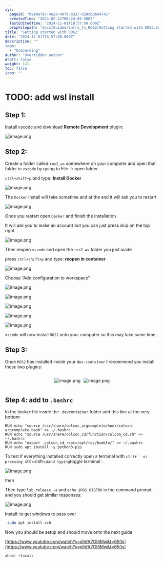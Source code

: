 ```yaml
---
sys:
  pageId: "89e0a78c-4e2b-4070-b327-d28cb0694742"
  createdTime: "2024-08-21T00:24:00.000Z"
  lastEditedTime: "2024-11-01T18:57:00.000Z"
  propFilepath: "docs/Guides/intro_to_ROS2/Getting started with ROS2.md"
title: "Getting started with ROS2"
date: "2024-11-01T18:57:00.000Z"
description: ""
tags:
  - "Onboarding"
author: "Overridden author"
draft: false
weight: 141
toc: false
icon: ""
---
```


# TODO: add wsl install

## Step 1:

[Install vscode](https://code.visualstudio.com/download) and download **Remote Development** plugin:

![image.png](https://prod-files-secure.s3.us-west-2.amazonaws.com/d518164a-d88e-44d1-a4ee-3adb3bd8bce0/efb52993-1881-4a40-b95e-6f020334f022/image.png?X-Amz-Algorithm=AWS4-HMAC-SHA256&X-Amz-Content-Sha256=UNSIGNED-PAYLOAD&X-Amz-Credential=ASIAZI2LB466SHASYOSI%2F20250310%2Fus-west-2%2Fs3%2Faws4_request&X-Amz-Date=20250310T050740Z&X-Amz-Expires=3600&X-Amz-Security-Token=IQoJb3JpZ2luX2VjEDwaCXVzLXdlc3QtMiJHMEUCIQC4Ev3iRhsAyerFgnqZr%2BpEpJrAXXhTp8ZnuB3L8mwyEwIgeqt5KsBIU0Hf46j3XfewfQl2X%2FVjW96utGDyt1anIsUqiAQIhf%2F%2F%2F%2F%2F%2F%2F%2F%2F%2FARAAGgw2Mzc0MjMxODM4MDUiDIEC7ILHX43yj9%2B1nircA2%2FB%2Fwr9stNQkDsXdAIW2NCevP1fjw1IYj3gBx7RpFhwXqcrXxXF9WvacP8SxLwZm65CAG8sokQUoWXuowvKjf87bwddrilPV%2BFDqLeypYnbdmlSPbwjIl0fI73zQHPKt%2FEfn7xq5EqjFDfkVHcYi8Arh7UiAbSdGlbvQ2cQ6MmuYIF2GfnneZTUH8H6l4wToiFe7xkbWgWtOhuEnoxDG8tmdZp2hPWuBP3dck97mDJtbHCuN1S9uC4H5YUrpxQRkf3v10LYPfgmYidMeTdp%2FQEgjz2aDH9ZAwJULnf%2BI%2BBVzJ1i50YKh5olUntyZ2o9qrpMwbaNlb9WjVzwRKOflA%2BRGaVQPhoQWm5FMpr8MaSHHF%2Bp%2Bhp0SNWIiteDLRiiqY3al00GeaMzriYspXJZMOvg4%2Bj48NubF1H68fUQyFHdEp0j0Zo%2F9vD9Q%2F%2Bihj40JoerF9uTeGtTQH9vsbJOSMrCahMuywm5jcltVgW%2FerO4FZ%2BRiWzWx6TsXS4e5yhCsIReCygk%2FQEBOwebJiuWuy7EJX8TRywZB69GF8A%2FNmZGi8EnkIVh9lwp0Kmt2%2FuW%2BbQKLRwLmA2hAImkcsYe%2FetRIpCUFBqWWh9GgvEIwKmTaOx%2F3Tlqz8X%2BiXB%2BMPjMub4GOqUBr3MSX8eqUCSe9zgLxhWwJ2D21Q0MLtso5tMrU0TTTiG%2FHR%2BntQ8VJuEerYuzgHIVw3fIFw9PM9sqg5Sc4tQWKHfoJtH72x%2Fd5Tjs4ND7nVfqV4zI2LleOzZOb6eZ%2FXUcSKtkKNL46z8aUsPUma6CeMoQmnyNIq122BelTF4JTquLNH3NhepEnF57ZX7IsKLgPYF1Lr%2BykT%2BvEGTPlwlgnVgbu6jd&X-Amz-Signature=523163d4e74a445b540d33a313e192ed62bb46d28f205d3c9e9d6b1c97ca25fa&X-Amz-SignedHeaders=host&x-id=GetObject)

## Step 2:

Create a folder called `ros2_ws` somewhere on your computer and open that folder in `vscode` by going to File → open folder 

`ctrl+shift+p` and type: **Install Docker**

![image.png](https://prod-files-secure.s3.us-west-2.amazonaws.com/d518164a-d88e-44d1-a4ee-3adb3bd8bce0/2269dc0e-1cd5-47ff-bceb-c04ad9b2eab0/image.png?X-Amz-Algorithm=AWS4-HMAC-SHA256&X-Amz-Content-Sha256=UNSIGNED-PAYLOAD&X-Amz-Credential=ASIAZI2LB466SHASYOSI%2F20250310%2Fus-west-2%2Fs3%2Faws4_request&X-Amz-Date=20250310T050740Z&X-Amz-Expires=3600&X-Amz-Security-Token=IQoJb3JpZ2luX2VjEDwaCXVzLXdlc3QtMiJHMEUCIQC4Ev3iRhsAyerFgnqZr%2BpEpJrAXXhTp8ZnuB3L8mwyEwIgeqt5KsBIU0Hf46j3XfewfQl2X%2FVjW96utGDyt1anIsUqiAQIhf%2F%2F%2F%2F%2F%2F%2F%2F%2F%2FARAAGgw2Mzc0MjMxODM4MDUiDIEC7ILHX43yj9%2B1nircA2%2FB%2Fwr9stNQkDsXdAIW2NCevP1fjw1IYj3gBx7RpFhwXqcrXxXF9WvacP8SxLwZm65CAG8sokQUoWXuowvKjf87bwddrilPV%2BFDqLeypYnbdmlSPbwjIl0fI73zQHPKt%2FEfn7xq5EqjFDfkVHcYi8Arh7UiAbSdGlbvQ2cQ6MmuYIF2GfnneZTUH8H6l4wToiFe7xkbWgWtOhuEnoxDG8tmdZp2hPWuBP3dck97mDJtbHCuN1S9uC4H5YUrpxQRkf3v10LYPfgmYidMeTdp%2FQEgjz2aDH9ZAwJULnf%2BI%2BBVzJ1i50YKh5olUntyZ2o9qrpMwbaNlb9WjVzwRKOflA%2BRGaVQPhoQWm5FMpr8MaSHHF%2Bp%2Bhp0SNWIiteDLRiiqY3al00GeaMzriYspXJZMOvg4%2Bj48NubF1H68fUQyFHdEp0j0Zo%2F9vD9Q%2F%2Bihj40JoerF9uTeGtTQH9vsbJOSMrCahMuywm5jcltVgW%2FerO4FZ%2BRiWzWx6TsXS4e5yhCsIReCygk%2FQEBOwebJiuWuy7EJX8TRywZB69GF8A%2FNmZGi8EnkIVh9lwp0Kmt2%2FuW%2BbQKLRwLmA2hAImkcsYe%2FetRIpCUFBqWWh9GgvEIwKmTaOx%2F3Tlqz8X%2BiXB%2BMPjMub4GOqUBr3MSX8eqUCSe9zgLxhWwJ2D21Q0MLtso5tMrU0TTTiG%2FHR%2BntQ8VJuEerYuzgHIVw3fIFw9PM9sqg5Sc4tQWKHfoJtH72x%2Fd5Tjs4ND7nVfqV4zI2LleOzZOb6eZ%2FXUcSKtkKNL46z8aUsPUma6CeMoQmnyNIq122BelTF4JTquLNH3NhepEnF57ZX7IsKLgPYF1Lr%2BykT%2BvEGTPlwlgnVgbu6jd&X-Amz-Signature=4fafba2fbd3921da276ab87250e07115b0457442d25c3c0ea44acd7f593c723e&X-Amz-SignedHeaders=host&x-id=GetObject)

The `Docker` install will take sometime and at the end it will ask you to restart

![image.png](https://prod-files-secure.s3.us-west-2.amazonaws.com/d518164a-d88e-44d1-a4ee-3adb3bd8bce0/ed233f78-be33-4b1f-b89c-9c346c0e961e/image.png?X-Amz-Algorithm=AWS4-HMAC-SHA256&X-Amz-Content-Sha256=UNSIGNED-PAYLOAD&X-Amz-Credential=ASIAZI2LB466SHASYOSI%2F20250310%2Fus-west-2%2Fs3%2Faws4_request&X-Amz-Date=20250310T050740Z&X-Amz-Expires=3600&X-Amz-Security-Token=IQoJb3JpZ2luX2VjEDwaCXVzLXdlc3QtMiJHMEUCIQC4Ev3iRhsAyerFgnqZr%2BpEpJrAXXhTp8ZnuB3L8mwyEwIgeqt5KsBIU0Hf46j3XfewfQl2X%2FVjW96utGDyt1anIsUqiAQIhf%2F%2F%2F%2F%2F%2F%2F%2F%2F%2FARAAGgw2Mzc0MjMxODM4MDUiDIEC7ILHX43yj9%2B1nircA2%2FB%2Fwr9stNQkDsXdAIW2NCevP1fjw1IYj3gBx7RpFhwXqcrXxXF9WvacP8SxLwZm65CAG8sokQUoWXuowvKjf87bwddrilPV%2BFDqLeypYnbdmlSPbwjIl0fI73zQHPKt%2FEfn7xq5EqjFDfkVHcYi8Arh7UiAbSdGlbvQ2cQ6MmuYIF2GfnneZTUH8H6l4wToiFe7xkbWgWtOhuEnoxDG8tmdZp2hPWuBP3dck97mDJtbHCuN1S9uC4H5YUrpxQRkf3v10LYPfgmYidMeTdp%2FQEgjz2aDH9ZAwJULnf%2BI%2BBVzJ1i50YKh5olUntyZ2o9qrpMwbaNlb9WjVzwRKOflA%2BRGaVQPhoQWm5FMpr8MaSHHF%2Bp%2Bhp0SNWIiteDLRiiqY3al00GeaMzriYspXJZMOvg4%2Bj48NubF1H68fUQyFHdEp0j0Zo%2F9vD9Q%2F%2Bihj40JoerF9uTeGtTQH9vsbJOSMrCahMuywm5jcltVgW%2FerO4FZ%2BRiWzWx6TsXS4e5yhCsIReCygk%2FQEBOwebJiuWuy7EJX8TRywZB69GF8A%2FNmZGi8EnkIVh9lwp0Kmt2%2FuW%2BbQKLRwLmA2hAImkcsYe%2FetRIpCUFBqWWh9GgvEIwKmTaOx%2F3Tlqz8X%2BiXB%2BMPjMub4GOqUBr3MSX8eqUCSe9zgLxhWwJ2D21Q0MLtso5tMrU0TTTiG%2FHR%2BntQ8VJuEerYuzgHIVw3fIFw9PM9sqg5Sc4tQWKHfoJtH72x%2Fd5Tjs4ND7nVfqV4zI2LleOzZOb6eZ%2FXUcSKtkKNL46z8aUsPUma6CeMoQmnyNIq122BelTF4JTquLNH3NhepEnF57ZX7IsKLgPYF1Lr%2BykT%2BvEGTPlwlgnVgbu6jd&X-Amz-Signature=83daceb4c866ff7f6f597d7a7cc15d9fbb32b9f8fa2257a8cf56fc3d269056b4&X-Amz-SignedHeaders=host&x-id=GetObject)

Once you restart open `Docker` and finish the installation

It will ask you to make an account but you can just press skip on the top right

![image.png](https://prod-files-secure.s3.us-west-2.amazonaws.com/d518164a-d88e-44d1-a4ee-3adb3bd8bce0/21010ad9-1659-4fd9-9f59-9932a09b2a3d/image.png?X-Amz-Algorithm=AWS4-HMAC-SHA256&X-Amz-Content-Sha256=UNSIGNED-PAYLOAD&X-Amz-Credential=ASIAZI2LB466SHASYOSI%2F20250310%2Fus-west-2%2Fs3%2Faws4_request&X-Amz-Date=20250310T050740Z&X-Amz-Expires=3600&X-Amz-Security-Token=IQoJb3JpZ2luX2VjEDwaCXVzLXdlc3QtMiJHMEUCIQC4Ev3iRhsAyerFgnqZr%2BpEpJrAXXhTp8ZnuB3L8mwyEwIgeqt5KsBIU0Hf46j3XfewfQl2X%2FVjW96utGDyt1anIsUqiAQIhf%2F%2F%2F%2F%2F%2F%2F%2F%2F%2FARAAGgw2Mzc0MjMxODM4MDUiDIEC7ILHX43yj9%2B1nircA2%2FB%2Fwr9stNQkDsXdAIW2NCevP1fjw1IYj3gBx7RpFhwXqcrXxXF9WvacP8SxLwZm65CAG8sokQUoWXuowvKjf87bwddrilPV%2BFDqLeypYnbdmlSPbwjIl0fI73zQHPKt%2FEfn7xq5EqjFDfkVHcYi8Arh7UiAbSdGlbvQ2cQ6MmuYIF2GfnneZTUH8H6l4wToiFe7xkbWgWtOhuEnoxDG8tmdZp2hPWuBP3dck97mDJtbHCuN1S9uC4H5YUrpxQRkf3v10LYPfgmYidMeTdp%2FQEgjz2aDH9ZAwJULnf%2BI%2BBVzJ1i50YKh5olUntyZ2o9qrpMwbaNlb9WjVzwRKOflA%2BRGaVQPhoQWm5FMpr8MaSHHF%2Bp%2Bhp0SNWIiteDLRiiqY3al00GeaMzriYspXJZMOvg4%2Bj48NubF1H68fUQyFHdEp0j0Zo%2F9vD9Q%2F%2Bihj40JoerF9uTeGtTQH9vsbJOSMrCahMuywm5jcltVgW%2FerO4FZ%2BRiWzWx6TsXS4e5yhCsIReCygk%2FQEBOwebJiuWuy7EJX8TRywZB69GF8A%2FNmZGi8EnkIVh9lwp0Kmt2%2FuW%2BbQKLRwLmA2hAImkcsYe%2FetRIpCUFBqWWh9GgvEIwKmTaOx%2F3Tlqz8X%2BiXB%2BMPjMub4GOqUBr3MSX8eqUCSe9zgLxhWwJ2D21Q0MLtso5tMrU0TTTiG%2FHR%2BntQ8VJuEerYuzgHIVw3fIFw9PM9sqg5Sc4tQWKHfoJtH72x%2Fd5Tjs4ND7nVfqV4zI2LleOzZOb6eZ%2FXUcSKtkKNL46z8aUsPUma6CeMoQmnyNIq122BelTF4JTquLNH3NhepEnF57ZX7IsKLgPYF1Lr%2BykT%2BvEGTPlwlgnVgbu6jd&X-Amz-Signature=39aacf079fdbed6bfd3ef130094f303753d477dcafb431652e51b5d556779fbc&X-Amz-SignedHeaders=host&x-id=GetObject)

Then reopen `vscode` and open the `ros2_ws` folder you just made

press `ctrl+shift+p` and type: **reopen in container**

![image.png](https://prod-files-secure.s3.us-west-2.amazonaws.com/d518164a-d88e-44d1-a4ee-3adb3bd8bce0/4e93b8c2-41ad-488c-8095-c74205196118/image.png?X-Amz-Algorithm=AWS4-HMAC-SHA256&X-Amz-Content-Sha256=UNSIGNED-PAYLOAD&X-Amz-Credential=ASIAZI2LB466SHASYOSI%2F20250310%2Fus-west-2%2Fs3%2Faws4_request&X-Amz-Date=20250310T050740Z&X-Amz-Expires=3600&X-Amz-Security-Token=IQoJb3JpZ2luX2VjEDwaCXVzLXdlc3QtMiJHMEUCIQC4Ev3iRhsAyerFgnqZr%2BpEpJrAXXhTp8ZnuB3L8mwyEwIgeqt5KsBIU0Hf46j3XfewfQl2X%2FVjW96utGDyt1anIsUqiAQIhf%2F%2F%2F%2F%2F%2F%2F%2F%2F%2FARAAGgw2Mzc0MjMxODM4MDUiDIEC7ILHX43yj9%2B1nircA2%2FB%2Fwr9stNQkDsXdAIW2NCevP1fjw1IYj3gBx7RpFhwXqcrXxXF9WvacP8SxLwZm65CAG8sokQUoWXuowvKjf87bwddrilPV%2BFDqLeypYnbdmlSPbwjIl0fI73zQHPKt%2FEfn7xq5EqjFDfkVHcYi8Arh7UiAbSdGlbvQ2cQ6MmuYIF2GfnneZTUH8H6l4wToiFe7xkbWgWtOhuEnoxDG8tmdZp2hPWuBP3dck97mDJtbHCuN1S9uC4H5YUrpxQRkf3v10LYPfgmYidMeTdp%2FQEgjz2aDH9ZAwJULnf%2BI%2BBVzJ1i50YKh5olUntyZ2o9qrpMwbaNlb9WjVzwRKOflA%2BRGaVQPhoQWm5FMpr8MaSHHF%2Bp%2Bhp0SNWIiteDLRiiqY3al00GeaMzriYspXJZMOvg4%2Bj48NubF1H68fUQyFHdEp0j0Zo%2F9vD9Q%2F%2Bihj40JoerF9uTeGtTQH9vsbJOSMrCahMuywm5jcltVgW%2FerO4FZ%2BRiWzWx6TsXS4e5yhCsIReCygk%2FQEBOwebJiuWuy7EJX8TRywZB69GF8A%2FNmZGi8EnkIVh9lwp0Kmt2%2FuW%2BbQKLRwLmA2hAImkcsYe%2FetRIpCUFBqWWh9GgvEIwKmTaOx%2F3Tlqz8X%2BiXB%2BMPjMub4GOqUBr3MSX8eqUCSe9zgLxhWwJ2D21Q0MLtso5tMrU0TTTiG%2FHR%2BntQ8VJuEerYuzgHIVw3fIFw9PM9sqg5Sc4tQWKHfoJtH72x%2Fd5Tjs4ND7nVfqV4zI2LleOzZOb6eZ%2FXUcSKtkKNL46z8aUsPUma6CeMoQmnyNIq122BelTF4JTquLNH3NhepEnF57ZX7IsKLgPYF1Lr%2BykT%2BvEGTPlwlgnVgbu6jd&X-Amz-Signature=2d23adf6c4bf3105def6aa2798b08b33ec1e67fa59ff3f0d48a68f3e7668550c&X-Amz-SignedHeaders=host&x-id=GetObject)

Choose “Add configuration to workspace”

![image.png](https://prod-files-secure.s3.us-west-2.amazonaws.com/d518164a-d88e-44d1-a4ee-3adb3bd8bce0/9560b282-5060-4989-ba37-97e7b2c22476/image.png?X-Amz-Algorithm=AWS4-HMAC-SHA256&X-Amz-Content-Sha256=UNSIGNED-PAYLOAD&X-Amz-Credential=ASIAZI2LB466SHASYOSI%2F20250310%2Fus-west-2%2Fs3%2Faws4_request&X-Amz-Date=20250310T050740Z&X-Amz-Expires=3600&X-Amz-Security-Token=IQoJb3JpZ2luX2VjEDwaCXVzLXdlc3QtMiJHMEUCIQC4Ev3iRhsAyerFgnqZr%2BpEpJrAXXhTp8ZnuB3L8mwyEwIgeqt5KsBIU0Hf46j3XfewfQl2X%2FVjW96utGDyt1anIsUqiAQIhf%2F%2F%2F%2F%2F%2F%2F%2F%2F%2FARAAGgw2Mzc0MjMxODM4MDUiDIEC7ILHX43yj9%2B1nircA2%2FB%2Fwr9stNQkDsXdAIW2NCevP1fjw1IYj3gBx7RpFhwXqcrXxXF9WvacP8SxLwZm65CAG8sokQUoWXuowvKjf87bwddrilPV%2BFDqLeypYnbdmlSPbwjIl0fI73zQHPKt%2FEfn7xq5EqjFDfkVHcYi8Arh7UiAbSdGlbvQ2cQ6MmuYIF2GfnneZTUH8H6l4wToiFe7xkbWgWtOhuEnoxDG8tmdZp2hPWuBP3dck97mDJtbHCuN1S9uC4H5YUrpxQRkf3v10LYPfgmYidMeTdp%2FQEgjz2aDH9ZAwJULnf%2BI%2BBVzJ1i50YKh5olUntyZ2o9qrpMwbaNlb9WjVzwRKOflA%2BRGaVQPhoQWm5FMpr8MaSHHF%2Bp%2Bhp0SNWIiteDLRiiqY3al00GeaMzriYspXJZMOvg4%2Bj48NubF1H68fUQyFHdEp0j0Zo%2F9vD9Q%2F%2Bihj40JoerF9uTeGtTQH9vsbJOSMrCahMuywm5jcltVgW%2FerO4FZ%2BRiWzWx6TsXS4e5yhCsIReCygk%2FQEBOwebJiuWuy7EJX8TRywZB69GF8A%2FNmZGi8EnkIVh9lwp0Kmt2%2FuW%2BbQKLRwLmA2hAImkcsYe%2FetRIpCUFBqWWh9GgvEIwKmTaOx%2F3Tlqz8X%2BiXB%2BMPjMub4GOqUBr3MSX8eqUCSe9zgLxhWwJ2D21Q0MLtso5tMrU0TTTiG%2FHR%2BntQ8VJuEerYuzgHIVw3fIFw9PM9sqg5Sc4tQWKHfoJtH72x%2Fd5Tjs4ND7nVfqV4zI2LleOzZOb6eZ%2FXUcSKtkKNL46z8aUsPUma6CeMoQmnyNIq122BelTF4JTquLNH3NhepEnF57ZX7IsKLgPYF1Lr%2BykT%2BvEGTPlwlgnVgbu6jd&X-Amz-Signature=1fd577355ec974286a324016cc206500fdfefe3944de16e6e046e83f708f490f&X-Amz-SignedHeaders=host&x-id=GetObject)

![image.png](https://prod-files-secure.s3.us-west-2.amazonaws.com/d518164a-d88e-44d1-a4ee-3adb3bd8bce0/2ee63f81-886b-48e8-a553-dc6e5eac99e4/image.png?X-Amz-Algorithm=AWS4-HMAC-SHA256&X-Amz-Content-Sha256=UNSIGNED-PAYLOAD&X-Amz-Credential=ASIAZI2LB466SHASYOSI%2F20250310%2Fus-west-2%2Fs3%2Faws4_request&X-Amz-Date=20250310T050740Z&X-Amz-Expires=3600&X-Amz-Security-Token=IQoJb3JpZ2luX2VjEDwaCXVzLXdlc3QtMiJHMEUCIQC4Ev3iRhsAyerFgnqZr%2BpEpJrAXXhTp8ZnuB3L8mwyEwIgeqt5KsBIU0Hf46j3XfewfQl2X%2FVjW96utGDyt1anIsUqiAQIhf%2F%2F%2F%2F%2F%2F%2F%2F%2F%2FARAAGgw2Mzc0MjMxODM4MDUiDIEC7ILHX43yj9%2B1nircA2%2FB%2Fwr9stNQkDsXdAIW2NCevP1fjw1IYj3gBx7RpFhwXqcrXxXF9WvacP8SxLwZm65CAG8sokQUoWXuowvKjf87bwddrilPV%2BFDqLeypYnbdmlSPbwjIl0fI73zQHPKt%2FEfn7xq5EqjFDfkVHcYi8Arh7UiAbSdGlbvQ2cQ6MmuYIF2GfnneZTUH8H6l4wToiFe7xkbWgWtOhuEnoxDG8tmdZp2hPWuBP3dck97mDJtbHCuN1S9uC4H5YUrpxQRkf3v10LYPfgmYidMeTdp%2FQEgjz2aDH9ZAwJULnf%2BI%2BBVzJ1i50YKh5olUntyZ2o9qrpMwbaNlb9WjVzwRKOflA%2BRGaVQPhoQWm5FMpr8MaSHHF%2Bp%2Bhp0SNWIiteDLRiiqY3al00GeaMzriYspXJZMOvg4%2Bj48NubF1H68fUQyFHdEp0j0Zo%2F9vD9Q%2F%2Bihj40JoerF9uTeGtTQH9vsbJOSMrCahMuywm5jcltVgW%2FerO4FZ%2BRiWzWx6TsXS4e5yhCsIReCygk%2FQEBOwebJiuWuy7EJX8TRywZB69GF8A%2FNmZGi8EnkIVh9lwp0Kmt2%2FuW%2BbQKLRwLmA2hAImkcsYe%2FetRIpCUFBqWWh9GgvEIwKmTaOx%2F3Tlqz8X%2BiXB%2BMPjMub4GOqUBr3MSX8eqUCSe9zgLxhWwJ2D21Q0MLtso5tMrU0TTTiG%2FHR%2BntQ8VJuEerYuzgHIVw3fIFw9PM9sqg5Sc4tQWKHfoJtH72x%2Fd5Tjs4ND7nVfqV4zI2LleOzZOb6eZ%2FXUcSKtkKNL46z8aUsPUma6CeMoQmnyNIq122BelTF4JTquLNH3NhepEnF57ZX7IsKLgPYF1Lr%2BykT%2BvEGTPlwlgnVgbu6jd&X-Amz-Signature=b3a862c362a7a5c6e54a7b16b1a39b20c9075270969f22cf3875f55509d24c62&X-Amz-SignedHeaders=host&x-id=GetObject)

![image.png](https://prod-files-secure.s3.us-west-2.amazonaws.com/d518164a-d88e-44d1-a4ee-3adb3bd8bce0/ae1580b2-b048-407e-aed9-b584224a7a04/image.png?X-Amz-Algorithm=AWS4-HMAC-SHA256&X-Amz-Content-Sha256=UNSIGNED-PAYLOAD&X-Amz-Credential=ASIAZI2LB466SHASYOSI%2F20250310%2Fus-west-2%2Fs3%2Faws4_request&X-Amz-Date=20250310T050740Z&X-Amz-Expires=3600&X-Amz-Security-Token=IQoJb3JpZ2luX2VjEDwaCXVzLXdlc3QtMiJHMEUCIQC4Ev3iRhsAyerFgnqZr%2BpEpJrAXXhTp8ZnuB3L8mwyEwIgeqt5KsBIU0Hf46j3XfewfQl2X%2FVjW96utGDyt1anIsUqiAQIhf%2F%2F%2F%2F%2F%2F%2F%2F%2F%2FARAAGgw2Mzc0MjMxODM4MDUiDIEC7ILHX43yj9%2B1nircA2%2FB%2Fwr9stNQkDsXdAIW2NCevP1fjw1IYj3gBx7RpFhwXqcrXxXF9WvacP8SxLwZm65CAG8sokQUoWXuowvKjf87bwddrilPV%2BFDqLeypYnbdmlSPbwjIl0fI73zQHPKt%2FEfn7xq5EqjFDfkVHcYi8Arh7UiAbSdGlbvQ2cQ6MmuYIF2GfnneZTUH8H6l4wToiFe7xkbWgWtOhuEnoxDG8tmdZp2hPWuBP3dck97mDJtbHCuN1S9uC4H5YUrpxQRkf3v10LYPfgmYidMeTdp%2FQEgjz2aDH9ZAwJULnf%2BI%2BBVzJ1i50YKh5olUntyZ2o9qrpMwbaNlb9WjVzwRKOflA%2BRGaVQPhoQWm5FMpr8MaSHHF%2Bp%2Bhp0SNWIiteDLRiiqY3al00GeaMzriYspXJZMOvg4%2Bj48NubF1H68fUQyFHdEp0j0Zo%2F9vD9Q%2F%2Bihj40JoerF9uTeGtTQH9vsbJOSMrCahMuywm5jcltVgW%2FerO4FZ%2BRiWzWx6TsXS4e5yhCsIReCygk%2FQEBOwebJiuWuy7EJX8TRywZB69GF8A%2FNmZGi8EnkIVh9lwp0Kmt2%2FuW%2BbQKLRwLmA2hAImkcsYe%2FetRIpCUFBqWWh9GgvEIwKmTaOx%2F3Tlqz8X%2BiXB%2BMPjMub4GOqUBr3MSX8eqUCSe9zgLxhWwJ2D21Q0MLtso5tMrU0TTTiG%2FHR%2BntQ8VJuEerYuzgHIVw3fIFw9PM9sqg5Sc4tQWKHfoJtH72x%2Fd5Tjs4ND7nVfqV4zI2LleOzZOb6eZ%2FXUcSKtkKNL46z8aUsPUma6CeMoQmnyNIq122BelTF4JTquLNH3NhepEnF57ZX7IsKLgPYF1Lr%2BykT%2BvEGTPlwlgnVgbu6jd&X-Amz-Signature=9fb8cd14a65e0b054cf072a6ae59eee83317afed6e332777ffd986b19b8396ea&X-Amz-SignedHeaders=host&x-id=GetObject)

![image.png](https://prod-files-secure.s3.us-west-2.amazonaws.com/d518164a-d88e-44d1-a4ee-3adb3bd8bce0/53255b28-f75e-430f-b9e3-c0ac8577e42b/image.png?X-Amz-Algorithm=AWS4-HMAC-SHA256&X-Amz-Content-Sha256=UNSIGNED-PAYLOAD&X-Amz-Credential=ASIAZI2LB466SHASYOSI%2F20250310%2Fus-west-2%2Fs3%2Faws4_request&X-Amz-Date=20250310T050740Z&X-Amz-Expires=3600&X-Amz-Security-Token=IQoJb3JpZ2luX2VjEDwaCXVzLXdlc3QtMiJHMEUCIQC4Ev3iRhsAyerFgnqZr%2BpEpJrAXXhTp8ZnuB3L8mwyEwIgeqt5KsBIU0Hf46j3XfewfQl2X%2FVjW96utGDyt1anIsUqiAQIhf%2F%2F%2F%2F%2F%2F%2F%2F%2F%2FARAAGgw2Mzc0MjMxODM4MDUiDIEC7ILHX43yj9%2B1nircA2%2FB%2Fwr9stNQkDsXdAIW2NCevP1fjw1IYj3gBx7RpFhwXqcrXxXF9WvacP8SxLwZm65CAG8sokQUoWXuowvKjf87bwddrilPV%2BFDqLeypYnbdmlSPbwjIl0fI73zQHPKt%2FEfn7xq5EqjFDfkVHcYi8Arh7UiAbSdGlbvQ2cQ6MmuYIF2GfnneZTUH8H6l4wToiFe7xkbWgWtOhuEnoxDG8tmdZp2hPWuBP3dck97mDJtbHCuN1S9uC4H5YUrpxQRkf3v10LYPfgmYidMeTdp%2FQEgjz2aDH9ZAwJULnf%2BI%2BBVzJ1i50YKh5olUntyZ2o9qrpMwbaNlb9WjVzwRKOflA%2BRGaVQPhoQWm5FMpr8MaSHHF%2Bp%2Bhp0SNWIiteDLRiiqY3al00GeaMzriYspXJZMOvg4%2Bj48NubF1H68fUQyFHdEp0j0Zo%2F9vD9Q%2F%2Bihj40JoerF9uTeGtTQH9vsbJOSMrCahMuywm5jcltVgW%2FerO4FZ%2BRiWzWx6TsXS4e5yhCsIReCygk%2FQEBOwebJiuWuy7EJX8TRywZB69GF8A%2FNmZGi8EnkIVh9lwp0Kmt2%2FuW%2BbQKLRwLmA2hAImkcsYe%2FetRIpCUFBqWWh9GgvEIwKmTaOx%2F3Tlqz8X%2BiXB%2BMPjMub4GOqUBr3MSX8eqUCSe9zgLxhWwJ2D21Q0MLtso5tMrU0TTTiG%2FHR%2BntQ8VJuEerYuzgHIVw3fIFw9PM9sqg5Sc4tQWKHfoJtH72x%2Fd5Tjs4ND7nVfqV4zI2LleOzZOb6eZ%2FXUcSKtkKNL46z8aUsPUma6CeMoQmnyNIq122BelTF4JTquLNH3NhepEnF57ZX7IsKLgPYF1Lr%2BykT%2BvEGTPlwlgnVgbu6jd&X-Amz-Signature=990fd10344d15d96c7f17ec07ecc9b6531ded83e38aa74288ccffa8306991d2d&X-Amz-SignedHeaders=host&x-id=GetObject)

![image.png](https://prod-files-secure.s3.us-west-2.amazonaws.com/d518164a-d88e-44d1-a4ee-3adb3bd8bce0/7c562767-5af9-4ffb-97d1-327bcdf4ee00/image.png?X-Amz-Algorithm=AWS4-HMAC-SHA256&X-Amz-Content-Sha256=UNSIGNED-PAYLOAD&X-Amz-Credential=ASIAZI2LB466SHASYOSI%2F20250310%2Fus-west-2%2Fs3%2Faws4_request&X-Amz-Date=20250310T050740Z&X-Amz-Expires=3600&X-Amz-Security-Token=IQoJb3JpZ2luX2VjEDwaCXVzLXdlc3QtMiJHMEUCIQC4Ev3iRhsAyerFgnqZr%2BpEpJrAXXhTp8ZnuB3L8mwyEwIgeqt5KsBIU0Hf46j3XfewfQl2X%2FVjW96utGDyt1anIsUqiAQIhf%2F%2F%2F%2F%2F%2F%2F%2F%2F%2FARAAGgw2Mzc0MjMxODM4MDUiDIEC7ILHX43yj9%2B1nircA2%2FB%2Fwr9stNQkDsXdAIW2NCevP1fjw1IYj3gBx7RpFhwXqcrXxXF9WvacP8SxLwZm65CAG8sokQUoWXuowvKjf87bwddrilPV%2BFDqLeypYnbdmlSPbwjIl0fI73zQHPKt%2FEfn7xq5EqjFDfkVHcYi8Arh7UiAbSdGlbvQ2cQ6MmuYIF2GfnneZTUH8H6l4wToiFe7xkbWgWtOhuEnoxDG8tmdZp2hPWuBP3dck97mDJtbHCuN1S9uC4H5YUrpxQRkf3v10LYPfgmYidMeTdp%2FQEgjz2aDH9ZAwJULnf%2BI%2BBVzJ1i50YKh5olUntyZ2o9qrpMwbaNlb9WjVzwRKOflA%2BRGaVQPhoQWm5FMpr8MaSHHF%2Bp%2Bhp0SNWIiteDLRiiqY3al00GeaMzriYspXJZMOvg4%2Bj48NubF1H68fUQyFHdEp0j0Zo%2F9vD9Q%2F%2Bihj40JoerF9uTeGtTQH9vsbJOSMrCahMuywm5jcltVgW%2FerO4FZ%2BRiWzWx6TsXS4e5yhCsIReCygk%2FQEBOwebJiuWuy7EJX8TRywZB69GF8A%2FNmZGi8EnkIVh9lwp0Kmt2%2FuW%2BbQKLRwLmA2hAImkcsYe%2FetRIpCUFBqWWh9GgvEIwKmTaOx%2F3Tlqz8X%2BiXB%2BMPjMub4GOqUBr3MSX8eqUCSe9zgLxhWwJ2D21Q0MLtso5tMrU0TTTiG%2FHR%2BntQ8VJuEerYuzgHIVw3fIFw9PM9sqg5Sc4tQWKHfoJtH72x%2Fd5Tjs4ND7nVfqV4zI2LleOzZOb6eZ%2FXUcSKtkKNL46z8aUsPUma6CeMoQmnyNIq122BelTF4JTquLNH3NhepEnF57ZX7IsKLgPYF1Lr%2BykT%2BvEGTPlwlgnVgbu6jd&X-Amz-Signature=e735294445124c40e0e444019c87735b424eb9dd94f638de12e30f92ce9932ed&X-Amz-SignedHeaders=host&x-id=GetObject)

`vscode` will now install `ROS2` onto your computer so this may take some time.

## Step 3:

Once `ROS2` has installed inside your `dev-container` I recommend you install these two plugins:

<div style="display: flex;flex-direction: row; column-gap:10px; max-width: 630px;justify-content: center;">
<div>

![image.png](https://prod-files-secure.s3.us-west-2.amazonaws.com/d518164a-d88e-44d1-a4ee-3adb3bd8bce0/3fc3d550-5a54-4ba1-ba6b-faa01cdb7369/image.png?X-Amz-Algorithm=AWS4-HMAC-SHA256&X-Amz-Content-Sha256=UNSIGNED-PAYLOAD&X-Amz-Credential=ASIAZI2LB466TWG7RMBQ%2F20250310%2Fus-west-2%2Fs3%2Faws4_request&X-Amz-Date=20250310T050750Z&X-Amz-Expires=3600&X-Amz-Security-Token=IQoJb3JpZ2luX2VjEDwaCXVzLXdlc3QtMiJHMEUCID1C8e%2B0DxobuiJiJCMCcQGlmlx77yVb6NAJWKw95TTZAiEAzBoQwUgQqgIIdiYjMPz0lGwG9oEjmB%2FTavhlZuLLuRYqiAQIhf%2F%2F%2F%2F%2F%2F%2F%2F%2F%2FARAAGgw2Mzc0MjMxODM4MDUiDPCXUHSXVYEUfJqG9ircAyzx2uwUH0%2BBjcuuAeJXqIsozH5PKNbArwVPzkUvXFWtiWS6U3%2Fw9glEAnZbMD13NLGjFJlcuzravkIS%2F43%2BRmLqbCe2g5OAw9wKhK9XDH7nSCHptOlAbPQKd9mRaQegfrGn6cepX79kJ7JX3rSoQ%2FXxy9Y03xLQzzyCugNz76M5iB3OnEPt3JtJpIOnGn7beYhpM79rIAVSHM%2Fbz1QM4CwMqoO6rGHSUPFOzn7pob%2BNOdlXbwoAYv6MFGeXfW8%2BZjp%2BqDkp0fQWlNkvScFyIpGX3n2QRgYIJqeKlDfYWyrcmsT9T7Izd120pWaTyM4efBOzpqIxUnU6KdNcOYRpvrHFJXFhx9VBgyiTbplGyStMfj%2Fpxgdy%2Fxx%2FjT46M8Qv4G3EVPimzYO5rMrJPheS1ArF02igzDoecJs8wAl6GASAqCiqU%2BIX1UaeOBvPGqH4wcOPVobvachT3BzPFe%2BLg%2F0iFdxzS7KfVUspsSssiA0pm8T%2FIVIL%2FHBGFgU52sJKq8a2cdd%2FCLzT9YWlCBBmYC4K6f0wHEjca1lOJLhnI4Ni6WZ7erwN%2BDRBd4oM4pQTdP0oM943DtfX8kK86WWAJLsLsLfPbObI31ezF8%2FASOdXy3QVYtkdnuSoWHlnMJ%2FNub4GOqUBpo22v0nwsBjCSyUsXRAh4W5wF%2BdeaZVZmoh5xotrHAf2G9UHkHpqmtOT0BrJfzkYIRL9%2BpGEVrafdC1r7Wos%2BbyecNQ4rLQZR6CHmrabcKKrC0PWXJzdqjgPxAK5aq2oYuHUrIbejTVQ1wO%2F9%2BU6YsB%2BbbdxTtpulv0kUm4SW6RojRrZMg3ug6fBJOWxdMCqtoqt%2FKD8p3KL5%2F6cnNzPNMCArGH5&X-Amz-Signature=9307aafe0362b7633317a9b4478b917211660d88b014dd381ab86ac5d080ad46&X-Amz-SignedHeaders=host&x-id=GetObject)

</div>
<div>

![image.png](https://prod-files-secure.s3.us-west-2.amazonaws.com/d518164a-d88e-44d1-a4ee-3adb3bd8bce0/d994cc66-13c2-4093-a5a3-f84cf4601a82/image.png?X-Amz-Algorithm=AWS4-HMAC-SHA256&X-Amz-Content-Sha256=UNSIGNED-PAYLOAD&X-Amz-Credential=ASIAZI2LB466TIJCLOC5%2F20250310%2Fus-west-2%2Fs3%2Faws4_request&X-Amz-Date=20250310T050751Z&X-Amz-Expires=3600&X-Amz-Security-Token=IQoJb3JpZ2luX2VjEDwaCXVzLXdlc3QtMiJGMEQCIHSDvneEqoAKiBE6JpDCGFYoqHdJsPkWe8kyLz%2BOuJFSAiAI8t0clr%2Fc1MSHH9SZmHu2VVNAH6b7IUHhGRs04aHGbyqIBAiF%2F%2F%2F%2F%2F%2F%2F%2F%2F%2F8BEAAaDDYzNzQyMzE4MzgwNSIMxH%2FNpv7ZcgDRb%2BHHKtwDoyoARkrMyYXjLA4wIjv1YUrkOEJsT50pR609yVK3LB04NVeusuzz2F727fhSz%2FKrh%2By9%2FE62Bw35ufAaDk79U1jriNo87MwHdwzl7EcTvfFa0dBjF08676j8pDD%2FmkGjX5jKUW10vn8xPT7QTqecnFEi3iQTAqenAWHKL5GxHfGlOEorXAEPXBBaqLOZdgo%2FNN2ga3FIvFn27gpQ73G1ZTQwZh%2Fj61XDSBv7xbJYYnelmdcQHhLrpuFwEXvoYJuT0JGRVn4EVE9KX%2Fbn4TNKwKK3%2FDGFAP6bb0AR36v7d5nsQWYOiWmP4JpgVpyi2RJLATvYNcsUn%2B7CWtOrV6P7qyJ185e4%2FfuSt5N%2BE1Meo48usZerz%2FdlbZOLZSM5cUXmOezO4pSbHnx%2FKDi6DtipRcCo4xpkVtOKzIM4vG66y6avgRZrcv%2FjcfDI88jxsusConAJxvl14krTOxyc53IS0CC%2BUUy3JKVKWlIDYFTa7symbSo%2Bn13HnL%2Fx6MmtREmm3ipS9X9P56NtqQ1Og15l8YNd%2FR2ojG6nAi3ZuMPUOwSStDNHacOeAgmKwlRBZGJgCRW66NkRXrD1r2AoNCc2gOpdjFctvV1pjlmas5R2G75Jh463vFcVjVK28X4w%2Bsy5vgY6pgHsglCAbx9oFhJv0zIjlVS%2BBtV95ojYbItvzSFItIFfov7iUSTfzSyyL865mNTRt4fy%2B0cGiqEtRh963O4UZDXXxwG8UrCds3fUajJ4PFCJBK%2FSUY2QlzmRLKDRGEk4N63vWe72uYNoj0ZhsSx47B%2FDdCN7MwzOtA0xMVtHrFeUyX2hcpw511CIJIyMw87VGjzJEP0r8f03eTuz8TrwU9uIl33egD0I&X-Amz-Signature=e2828212e20e9d01224d1d80d023f232e1f30705abb7d4a7fbd0dafe1831e85a&X-Amz-SignedHeaders=host&x-id=GetObject)

</div>
</div>

## Step 4: add to `.bashrc`

In the `Docker` file inside the `.devcontainer` folder add this line at the very bottom: 

```docker
RUN echo "source /usr/share/colcon_argcomplete/hook/colcon-argcomplete.bash" >> ~/.bashrc
RUN echo "source /usr/share/colcon_cd/function/colcon_cd.sh" >> ~/.bashrc
RUN echo "export _colcon_cd_root=/opt/ros/humble/" >> ~/.bashrc
RUN sudo apt install -y python3-pip 
```

To test if everything installed correctly open a terminal with `ctrl+`` or pressing `ctrl+shift+p` and typing `toggle terminal`:

![image.png](https://prod-files-secure.s3.us-west-2.amazonaws.com/d518164a-d88e-44d1-a4ee-3adb3bd8bce0/6a4943d8-b04e-4c02-9a58-775f3384d1a5/image.png?X-Amz-Algorithm=AWS4-HMAC-SHA256&X-Amz-Content-Sha256=UNSIGNED-PAYLOAD&X-Amz-Credential=ASIAZI2LB466SHASYOSI%2F20250310%2Fus-west-2%2Fs3%2Faws4_request&X-Amz-Date=20250310T050740Z&X-Amz-Expires=3600&X-Amz-Security-Token=IQoJb3JpZ2luX2VjEDwaCXVzLXdlc3QtMiJHMEUCIQC4Ev3iRhsAyerFgnqZr%2BpEpJrAXXhTp8ZnuB3L8mwyEwIgeqt5KsBIU0Hf46j3XfewfQl2X%2FVjW96utGDyt1anIsUqiAQIhf%2F%2F%2F%2F%2F%2F%2F%2F%2F%2FARAAGgw2Mzc0MjMxODM4MDUiDIEC7ILHX43yj9%2B1nircA2%2FB%2Fwr9stNQkDsXdAIW2NCevP1fjw1IYj3gBx7RpFhwXqcrXxXF9WvacP8SxLwZm65CAG8sokQUoWXuowvKjf87bwddrilPV%2BFDqLeypYnbdmlSPbwjIl0fI73zQHPKt%2FEfn7xq5EqjFDfkVHcYi8Arh7UiAbSdGlbvQ2cQ6MmuYIF2GfnneZTUH8H6l4wToiFe7xkbWgWtOhuEnoxDG8tmdZp2hPWuBP3dck97mDJtbHCuN1S9uC4H5YUrpxQRkf3v10LYPfgmYidMeTdp%2FQEgjz2aDH9ZAwJULnf%2BI%2BBVzJ1i50YKh5olUntyZ2o9qrpMwbaNlb9WjVzwRKOflA%2BRGaVQPhoQWm5FMpr8MaSHHF%2Bp%2Bhp0SNWIiteDLRiiqY3al00GeaMzriYspXJZMOvg4%2Bj48NubF1H68fUQyFHdEp0j0Zo%2F9vD9Q%2F%2Bihj40JoerF9uTeGtTQH9vsbJOSMrCahMuywm5jcltVgW%2FerO4FZ%2BRiWzWx6TsXS4e5yhCsIReCygk%2FQEBOwebJiuWuy7EJX8TRywZB69GF8A%2FNmZGi8EnkIVh9lwp0Kmt2%2FuW%2BbQKLRwLmA2hAImkcsYe%2FetRIpCUFBqWWh9GgvEIwKmTaOx%2F3Tlqz8X%2BiXB%2BMPjMub4GOqUBr3MSX8eqUCSe9zgLxhWwJ2D21Q0MLtso5tMrU0TTTiG%2FHR%2BntQ8VJuEerYuzgHIVw3fIFw9PM9sqg5Sc4tQWKHfoJtH72x%2Fd5Tjs4ND7nVfqV4zI2LleOzZOb6eZ%2FXUcSKtkKNL46z8aUsPUma6CeMoQmnyNIq122BelTF4JTquLNH3NhepEnF57ZX7IsKLgPYF1Lr%2BykT%2BvEGTPlwlgnVgbu6jd&X-Amz-Signature=d20060e20c12e2d3f71bee61228c82d13a322acf52986883d1150bb0a6714fed&X-Amz-SignedHeaders=host&x-id=GetObject)

then 

Then type `lsb_release -a` and `echo $ROS_DISTRO` in the command prompt and you should get similar responses:

![image.png](https://prod-files-secure.s3.us-west-2.amazonaws.com/d518164a-d88e-44d1-a4ee-3adb3bd8bce0/3e635dec-a805-4e85-8b9e-d000e5b71a4e/image.png?X-Amz-Algorithm=AWS4-HMAC-SHA256&X-Amz-Content-Sha256=UNSIGNED-PAYLOAD&X-Amz-Credential=ASIAZI2LB466SHASYOSI%2F20250310%2Fus-west-2%2Fs3%2Faws4_request&X-Amz-Date=20250310T050740Z&X-Amz-Expires=3600&X-Amz-Security-Token=IQoJb3JpZ2luX2VjEDwaCXVzLXdlc3QtMiJHMEUCIQC4Ev3iRhsAyerFgnqZr%2BpEpJrAXXhTp8ZnuB3L8mwyEwIgeqt5KsBIU0Hf46j3XfewfQl2X%2FVjW96utGDyt1anIsUqiAQIhf%2F%2F%2F%2F%2F%2F%2F%2F%2F%2FARAAGgw2Mzc0MjMxODM4MDUiDIEC7ILHX43yj9%2B1nircA2%2FB%2Fwr9stNQkDsXdAIW2NCevP1fjw1IYj3gBx7RpFhwXqcrXxXF9WvacP8SxLwZm65CAG8sokQUoWXuowvKjf87bwddrilPV%2BFDqLeypYnbdmlSPbwjIl0fI73zQHPKt%2FEfn7xq5EqjFDfkVHcYi8Arh7UiAbSdGlbvQ2cQ6MmuYIF2GfnneZTUH8H6l4wToiFe7xkbWgWtOhuEnoxDG8tmdZp2hPWuBP3dck97mDJtbHCuN1S9uC4H5YUrpxQRkf3v10LYPfgmYidMeTdp%2FQEgjz2aDH9ZAwJULnf%2BI%2BBVzJ1i50YKh5olUntyZ2o9qrpMwbaNlb9WjVzwRKOflA%2BRGaVQPhoQWm5FMpr8MaSHHF%2Bp%2Bhp0SNWIiteDLRiiqY3al00GeaMzriYspXJZMOvg4%2Bj48NubF1H68fUQyFHdEp0j0Zo%2F9vD9Q%2F%2Bihj40JoerF9uTeGtTQH9vsbJOSMrCahMuywm5jcltVgW%2FerO4FZ%2BRiWzWx6TsXS4e5yhCsIReCygk%2FQEBOwebJiuWuy7EJX8TRywZB69GF8A%2FNmZGi8EnkIVh9lwp0Kmt2%2FuW%2BbQKLRwLmA2hAImkcsYe%2FetRIpCUFBqWWh9GgvEIwKmTaOx%2F3Tlqz8X%2BiXB%2BMPjMub4GOqUBr3MSX8eqUCSe9zgLxhWwJ2D21Q0MLtso5tMrU0TTTiG%2FHR%2BntQ8VJuEerYuzgHIVw3fIFw9PM9sqg5Sc4tQWKHfoJtH72x%2Fd5Tjs4ND7nVfqV4zI2LleOzZOb6eZ%2FXUcSKtkKNL46z8aUsPUma6CeMoQmnyNIq122BelTF4JTquLNH3NhepEnF57ZX7IsKLgPYF1Lr%2BykT%2BvEGTPlwlgnVgbu6jd&X-Amz-Signature=514ef6ca8720ae985bb9b9f8968179f27d21f8aff3a8a84adf6ce0f8b3f1909f&X-Amz-SignedHeaders=host&x-id=GetObject)

Install:  to get windows to pass over

```bash
 sudo apt install xcb
```

Now you should be setup and should move onto the next guide 

[https://www.youtube.com/watch?v=dihfA7Ol6Mw&t=650s](https://www.youtube.com/watch?v=dihfA7Ol6Mw&t=650s)

```python
xhost +local:
```
